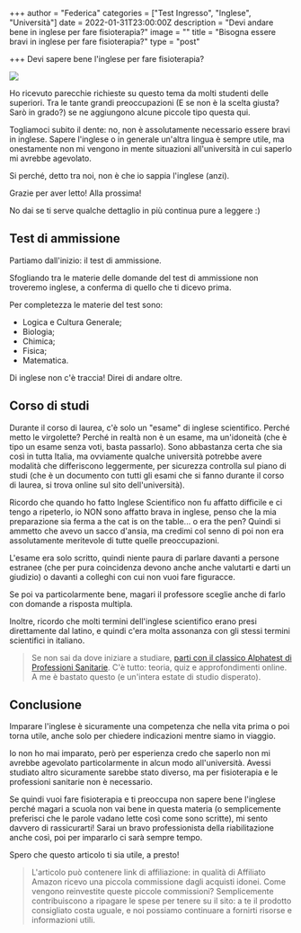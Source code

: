 +++
author = "Federica"
categories = ["Test Ingresso", "Inglese", "Università"]
date = 2022-01-31T23:00:00Z
description = "Devi andare bene in inglese per fare fisioterapia?"
image = ""
title = "Bisogna essere bravi in inglese per fare fisioterapia?"
type = "post"

+++
Devi sapere bene l'inglese per fare fisioterapia?

![](/images/simon-frederick-vuv25ofnga8-unsplash.jpg)

Ho ricevuto parecchie richieste su questo tema da molti studenti delle superiori. Tra le tante grandi preoccupazioni (E se non è la scelta giusta? Sarò in grado?) se ne aggiungono alcune piccole tipo questa qui.

Togliamoci subito il dente: no, non è assolutamente necessario essere bravi in inglese. Sapere l'inglese o in generale un'altra lingua è sempre utile, ma onestamente non mi vengono in mente situazioni all'università in cui saperlo mi avrebbe agevolato.

Si perché, detto tra noi, non è che io sappia l'inglese (anzi).

Grazie per aver letto! Alla prossima!

No dai se ti serve qualche dettaglio in più continua pure a leggere :)

## Test di ammissione

Partiamo dall'inizio: il test di ammissione.

Sfogliando tra le materie delle domande del test di ammissione non troveremo inglese, a conferma di quello che ti dicevo prima.

Per completezza le materie del test sono:

* Logica e Cultura Generale;
* Biologia;
* Chimica;
* Fisica;
* Matematica.

Di inglese non c'è traccia! Direi di andare oltre.

## Corso di studi

Durante il corso di laurea, c'è solo un "esame" di inglese scientifico. Perché metto le virgolette? Perché in realtà non è un esame, ma un'idoneità (che è tipo un esame senza voti, basta passarlo). Sono abbastanza certa che sia così in tutta Italia, ma ovviamente qualche università potrebbe avere modalità che differiscono leggermente, per sicurezza controlla sul piano di studi (che è un documento con tutti gli esami che si fanno durante il corso di laurea, si trova online sul sito dell'università).

Ricordo che quando ho fatto Inglese Scientifico non fu affatto difficile e ci tengo a ripeterlo, io NON sono affatto brava in inglese, penso che la mia preparazione sia ferma a the cat is on the table... o era the pen? Quindi si ammetto che avevo un sacco d'ansia, ma credimi col senno di poi non era assolutamente meritevole di tutte quelle preoccupazioni.

L'esame era solo scritto, quindi niente paura di parlare davanti a persone estranee (che per pura coincidenza devono anche anche valutarti e darti un giudizio) o davanti a colleghi con cui non vuoi fare figuracce.

Se poi va particolarmente bene, magari il professore sceglie anche di farlo con domande a risposta multipla.

Inoltre, ricordo che molti termini dell'inglese scientifico erano presi direttamente dal latino, e quindi c'era molta assonanza con gli stessi termini scientifici in italiano.

> Se non sai da dove iniziare a studiare, [parti con il classico Alphatest di Professioni Sanitarie](https://amzn.to/3Zcpm0k "Alpha Test PLUS Professioni sanitarie - Kit completo di preparazione con training on line personalizzato"). C'è tutto: teoria, quiz e approfondimenti online. A me è bastato questo (e un'intera estate di studio disperato).

## Conclusione

Imparare l'inglese è sicuramente una competenza che nella vita prima o poi torna utile, anche solo per chiedere indicazioni mentre siamo in viaggio.

Io non ho mai imparato, però per esperienza credo che saperlo non mi avrebbe agevolato particolarmente in alcun modo all'università. Avessi studiato altro sicuramente sarebbe stato diverso, ma per fisioterapia e le professioni sanitarie non è necessario.

Se quindi vuoi fare fisioterapia e ti preoccupa non sapere bene l'inglese perché magari a scuola non vai bene in questa materia (o semplicemente preferisci che le parole vadano lette così come sono scritte), mi sento davvero di rassicurarti! Sarai un bravo professionista della riabilitazione anche così, poi per impararlo ci sarà sempre tempo.

Spero che questo articolo ti sia utile, a presto!

> L'articolo può contenere link di affiliazione: in qualità di Affiliato Amazon ricevo una piccola commissione dagli acquisti idonei. Come vengono reinvestite queste piccole commissioni? Semplicemente contribuiscono a ripagare le spese per tenere su il sito: a te il prodotto consigliato costa uguale, e noi possiamo continuare a fornirti risorse e informazioni utili.